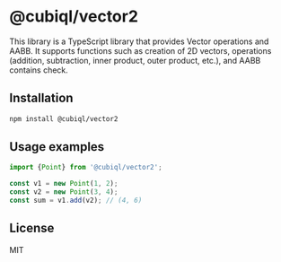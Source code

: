 # @cubiql/vector2

This library is a TypeScript library that provides Vector operations and AABB. It supports functions such as creation of 2D vectors, operations (addition, subtraction, inner
product, outer product, etc.), and AABB contains check.

## Installation

```bash
npm install @cubiql/vector2
```

## Usage examples

```js
import {Point} from '@cubiql/vector2';

const v1 = new Point(1, 2);
const v2 = new Point(3, 4);
const sum = v1.add(v2); // (4, 6)
```

## License

MIT
